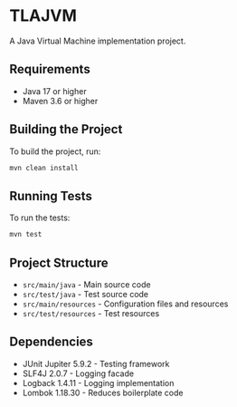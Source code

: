 # TLAJVM

A Java Virtual Machine implementation project.

## Requirements

- Java 17 or higher
- Maven 3.6 or higher

## Building the Project

To build the project, run:

```bash
mvn clean install
```

## Running Tests

To run the tests:

```bash
mvn test
```

## Project Structure

- `src/main/java` - Main source code
- `src/test/java` - Test source code
- `src/main/resources` - Configuration files and resources
- `src/test/resources` - Test resources

## Dependencies

- JUnit Jupiter 5.9.2 - Testing framework
- SLF4J 2.0.7 - Logging facade
- Logback 1.4.11 - Logging implementation
- Lombok 1.18.30 - Reduces boilerplate code 